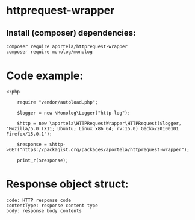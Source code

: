 # httprequest-wrapper

## Install (composer) dependencies:

```
composer require aportela/httprequest-wrapper
composer require monolog/monolog
```

# Code example:

```
<?php

    require "vendor/autoload.php";

    $logger = new \Monolog\Logger("http-log");

    $http = new \aportela\HTTPRequestWrapper\HTTPRequest($logger, "Mozilla/5.0 (X11; Ubuntu; Linux x86_64; rv:15.0) Gecko/20100101 Firefox/15.0.1");

    $response = $http->GET("https://packagist.org/packages/aportela/httprequest-wrapper");

    print_r($response);
```

# Response object struct:

    code: HTTP response code
    contentType: response content type
    body: response body contents
